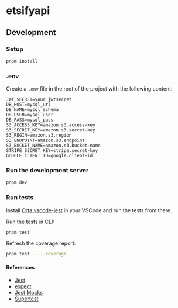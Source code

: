# etsifyapi

## Development

### Setup

```bash
pnpm install
```

### .env

Create a `.env` file in the root of the project with the following content:

```
JWT_SECRET=your_jwtsecret
DB_HOST=mysql_url
DB_NAME=mysql_schema
DB_USER=mysql_user
DB_PASS=mysql_pass
S3_ACCESS_KEY=amazon.s3.access-key
S3_SECRET_KEY=amazon.s3.secret-key
S3_REGIN=amazon.s3.region
S3_ENDPOINT=amazon.s3.endpoint
S3_BUCKET_NAME=amazon.s3.bucket-name
STRIPE_SECRET_KEY=stripe.secret-key
GOOGLE_CLIENT_ID=google.client-id
```

### Run the development server

```bash
pnpm dev
```


### Run tests

Install [Orta.vscode-jest](https://marketplace.visualstudio.com/items?itemName=Orta.vscode-jest) in your VSCode and run the tests from there.

Run the tests in CLI:

```bash
pnpm test
```

Refresh the coverage report:

```bash
pnpm test -- --coverage
```

#### References

- [Jest](https://jestjs.io/)
- [expect](https://jestjs.io/docs/expect)
- [Jest Mocks](https://jestjs.io/docs/mock-functions)
- [Supertest](https://github.com/ladjs/supertest)
